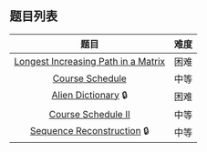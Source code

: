 ## 题目列表  
| 题目 | 难度 |  
|:---:|:---:|  
| [Longest Increasing Path in a Matrix](longest-increasing-path-in-a-matrix/question.md) | 困难 |   
| [Course Schedule](course-schedule/question.md) | 中等 |   
| [Alien Dictionary](alien-dictionary/question.md) :lock: | 困难 |   
| [Course Schedule II](course-schedule-ii/question.md) | 中等 |   
| [Sequence Reconstruction](sequence-reconstruction/question.md) :lock: | 中等 |   

